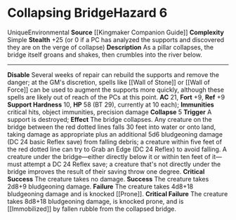 ﻿---
ac: '21'
all_resistance: null
complexity: Simple
element: null
fortitude: '+9'
hardness: 10 Support Hardness
hazard_type: Environmental
hp: 58 (BT 29), currently at 10 each)
id: '299'
immunity:
- critical hits
- object immunities
- precision damage
level: '6'
name: Collapsing Bridge
rarity: Unique
reflex: '+9'
resistance: null
school: null
source: '[[DATABASE/source/Kingmaker Companion Guide|Kingmaker Companion Guide]]'
trait:
- '[[DATABASE/trait/Environmental|Environmental]]'
- '[[DATABASE/trait/Unique|Unique]]'
type: Hazard
weakness: null
will: null

---
# Collapsing Bridge<span class="item-type">Hazard 6</span>

<span class="trait-unique item-trait">Unique</span><span class="item-trait">Environmental</span>
**Source** [[Kingmaker Companion Guide]]
**Complexity** Simple
**Stealth** +25 (or 0 if a PC has analyzed the supports and discovered they are on the verge of collapse)
**Description** As a pillar collapses, the bridge itself groans and shakes, then crumbles into the river below.

---
**Disable** Several weeks of repair can rebuild the supports and remove the danger; at the GM's discretion, spells like [[Wall of Stone]] or [[Wall of Force]] can be used to augment the supports more quickly, although these spells are likely out of reach of the PCs at this point.
**AC** 21, **Fort** +9, **Ref** +9
**Support Hardness** 10, **HP** 58 (BT 29), currently at 10 each); **Immunities** critical hits, object immunities, precision damage
**Collapse** <span class="action-icon">5</span> **Trigger** A support is destroyed; **Effect** The bridge collapses. Any creature on the bridge between the red dotted lines falls 30 feet into water or onto land, taking damage as appropriate plus an additional 5d6 bludgeoning damage (DC 24 basic Reflex save) from falling debris; a creature within five feet of the red dotted line can try to Grab an Edge (DC 24 Reflex) to avoid falling.
 A creature under the bridge—either directly below it or within ten feet of it—must attempt a DC 24 Reflex save; a creature that's not directly under the bridge improves the result of their saving throw one degree.
**Critical Success** The creature takes no damage.
**Success** The creature takes 2d8+9 bludgeoning damage.
**Failure** The creature takes 4d8+18 bludgeoning damage and is knocked [[Prone]].
**Critical Failure** The creature takes 8d8+18 bludgeoning damage, is knocked prone, and is [[Immobilized]] by fallen rubble from the collapsed bridge.